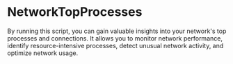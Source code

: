 # NetworkTopProcesses
By running this script, you can gain valuable insights into your network's top processes and connections. It allows you to monitor network performance, identify resource-intensive processes, detect unusual network activity, and optimize network usage.
